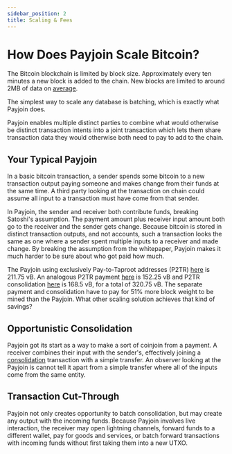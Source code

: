 ```yaml
---
sidebar_position: 2
title: Scaling & Fees
---
```

# How Does Payjoin Scale Bitcoin?
The Bitcoin blockchain is limited by block size. Approximately every ten minutes a new block is added to the chain. New blocks are limited to around 2MB of data on [average](https://bitcoin.stackexchange.com/a/116350).

The simplest way to scale any database is batching, which is exactly what Payjoin does.

Payjoin enables multiple distinct parties to combine what would otherwise be distinct transaction intents into a joint transaction which lets them share transaction data they would otherwise both need to pay to add to the chain.

## Your Typical Payjoin
In a basic bitcoin transaction, a sender spends some bitcoin to a new transaction output paying someone and makes change from their funds at the same time. A third party looking at the transaction on chain could assume all input to a transaction must have come from that sender.

In Payjoin, the sender and receiver both contribute funds, breaking Satoshi's assumption. The payment amount plus receiver input amount both go to the receiver and the sender gets change. Because bitcoin is stored in distinct transaction outputs, and not accounts, such a transaction looks the same as one where a sender spent multiple inputs to a receiver and made change. By breaking the assumption from the whitepaper, Payjoin makes it much harder to be sure about who got paid how much.

The Payjoin using exclusively Pay-to-Taproot addresses (P2TR) [here](https://mutinynet.com/tx/3c5436f1edf7d4c32a5ccf2448c1e963f52bb8a0fb6f8688d7e78a14e1cbe80b) is 211.75 vB. An analogous P2TR payment [here](https://mutinynet.com/tx/2c45dc6fef9feb32b9741cc3e6197eda94e1b0c45675e18818bfadce9fa94e20) is 152.25 vB and P2TR consolidation [here](https://mutinynet.com/tx/ef9263ed05c07f7ba933389eee7bfd62372e3dc4d1e697f96b7c66a215cc9b46) is 168.5 vB, for a total of 320.75 vB. The separate payment and consolidation have to pay for 51% more block weight to be mined than the Payjoin. What other scaling solution achieves that kind of savings?

## Opportunistic Consolidation
Payjoin got its start as a way to make a sort of coinjoin from a payment. A receiver combines their input with the sender's, effectively joining a [consolidation](https://bitcoin.stackexchange.com/questions/103194/confused-about-utxo-management-and-consolidation) transaction with a simple transfer. An observer looking at the Payjoin is cannot tell it apart from a simple transfer where all of the inputs come from the same entity.

## Transaction Cut-Through
Payjoin not only creates opportunity to batch consolidation, but may create any output with the incoming funds. Because Payjoin involves live interaction, the receiver may open lightning channels, forward funds to a different wallet, pay for goods and services, or batch forward transactions with incoming funds without first taking them into a new UTXO.